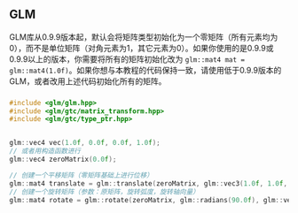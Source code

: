 ## GLM

GLM库从0.9.9版本起，默认会将矩阵类型初始化为一个零矩阵（所有元素均为0），而不是单位矩阵（对角元素为1，其它元素为0）。如果你使用的是0.9.9或0.9.9以上的版本，你需要将所有的矩阵初始化改为 `glm::mat4 mat = glm::mat4(1.0f)`。如果你想与本教程的代码保持一致，请使用低于0.9.9版本的GLM，或者改用上述代码初始化所有的矩阵。

### 

``` c++
#include <glm/glm.hpp>
#include <glm/gtc/matrix_transform.hpp>
#include <glm/gtc/type_ptr.hpp>


glm::vec4 vec(1.0f, 0.0f, 0.0f, 1.0f);
// 或者用构造函数进行
glm::vec4 zeroMatrix(0.0f);

// 创建一个平移矩阵（零矩阵基础上进行位移）
glm::mat4 translate = glm::translate(zeroMatrix, glm::vec3(1.0f, 1.0f, 0.0f));
// 创建一个旋转矩阵（参数：原矩阵，旋转弧度，旋转轴向量）
glm::mat4 rotate = glm::rotate(zeroMatrix, glm::radians(90.0f), glm::vec3(0.0f, 0.0f, 1.0f));
```

